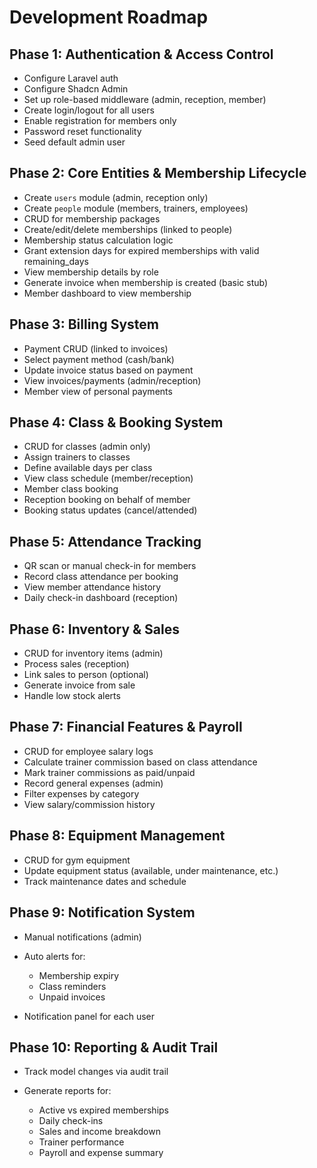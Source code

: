 # Development Roadmap

## Phase 1: Authentication & Access Control

* Configure Laravel auth
* Configure Shadcn Admin
* Set up role-based middleware (admin, reception, member)
* Create login/logout for all users
* Enable registration for members only
* Password reset functionality
* Seed default admin user

## Phase 2: Core Entities & Membership Lifecycle

* Create `users` module (admin, reception only)
* Create `people` module (members, trainers, employees)
* CRUD for membership packages
* Create/edit/delete memberships (linked to people)
* Membership status calculation logic
* Grant extension days for expired memberships with valid remaining\_days
* View membership details by role
* Generate invoice when membership is created (basic stub)
* Member dashboard to view membership

## Phase 3: Billing System

* Payment CRUD (linked to invoices)
* Select payment method (cash/bank)
* Update invoice status based on payment
* View invoices/payments (admin/reception)
* Member view of personal payments

## Phase 4: Class & Booking System

* CRUD for classes (admin only)
* Assign trainers to classes
* Define available days per class
* View class schedule (member/reception)
* Member class booking
* Reception booking on behalf of member
* Booking status updates (cancel/attended)

## Phase 5: Attendance Tracking

* QR scan or manual check-in for members
* Record class attendance per booking
* View member attendance history
* Daily check-in dashboard (reception)

## Phase 6: Inventory & Sales

* CRUD for inventory items (admin)
* Process sales (reception)
* Link sales to person (optional)
* Generate invoice from sale
* Handle low stock alerts

## Phase 7: Financial Features & Payroll

* CRUD for employee salary logs
* Calculate trainer commission based on class attendance
* Mark trainer commissions as paid/unpaid
* Record general expenses (admin)
* Filter expenses by category
* View salary/commission history

## Phase 8: Equipment Management

* CRUD for gym equipment
* Update equipment status (available, under maintenance, etc.)
* Track maintenance dates and schedule

## Phase 9: Notification System

* Manual notifications (admin)
* Auto alerts for:

    * Membership expiry
    * Class reminders
    * Unpaid invoices
* Notification panel for each user

## Phase 10: Reporting & Audit Trail

* Track model changes via audit trail
* Generate reports for:

    * Active vs expired memberships
    * Daily check-ins
    * Sales and income breakdown
    * Trainer performance
    * Payroll and expense summary
